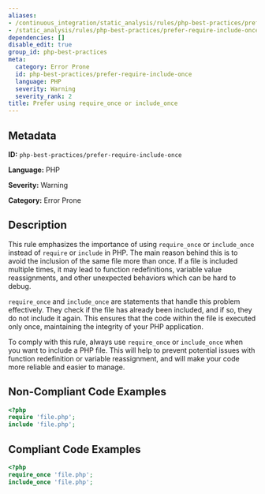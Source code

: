 ```yaml
---
aliases:
- /continuous_integration/static_analysis/rules/php-best-practices/prefer-require-include-once
- /static_analysis/rules/php-best-practices/prefer-require-include-once
dependencies: []
disable_edit: true
group_id: php-best-practices
meta:
  category: Error Prone
  id: php-best-practices/prefer-require-include-once
  language: PHP
  severity: Warning
  severity_rank: 2
title: Prefer using require_once or include_once
---
```

<!--  SOURCED FROM https://github.com/DataDog/datadog-static-analyzer-rule-docs -->


## Metadata
**ID:** `php-best-practices/prefer-require-include-once`

**Language:** PHP

**Severity:** Warning

**Category:** Error Prone

## Description
This rule emphasizes the importance of using `require_once` or `include_once` instead of `require` or `include` in PHP. The main reason behind this is to avoid the inclusion of the same file more than once. If a file is included multiple times, it may lead to function redefinitions, variable value reassignments, and other unexpected behaviors which can be hard to debug.

`require_once` and `include_once` are statements that handle this problem effectively. They check if the file has already been included, and if so, they do not include it again. This ensures that the code within the file is executed only once, maintaining the integrity of your PHP application.

To comply with this rule, always use `require_once` or `include_once` when you want to include a PHP file. This will help to prevent potential issues with function redefinition or variable reassignment, and will make your code more reliable and easier to manage.

## Non-Compliant Code Examples
```php
<?php
require 'file.php';
include 'file.php';
```

## Compliant Code Examples
```php
<?php
require_once 'file.php';
include_once 'file.php';
```
